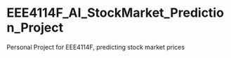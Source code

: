 # EEE4114F_AI_StockMarket_Prediction_Project
Personal Project for EEE4114F, predicting stock market prices
